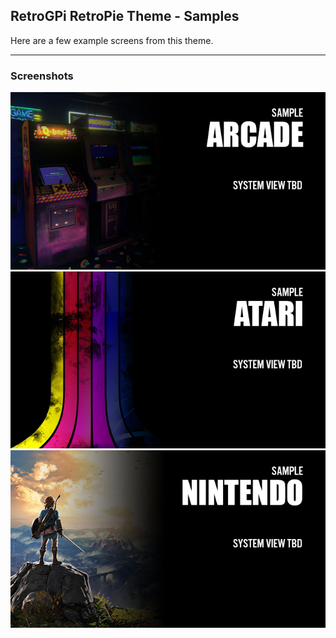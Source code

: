 ## RetroGPi RetroPie Theme - Samples

Here are a few example screens from this theme.

---

### Screenshots

![Sample01](https://github.com/cdaters/es-theme-pi-retrogpi/blob/main/_art/samples/001.png) \
![Sample02](https://github.com/cdaters/es-theme-pi-retrogpi/blob/main/_art/samples/002.png) \
![Sample03](https://github.com/cdaters/es-theme-pi-retrogpi/blob/main/_art/samples/003.png)

